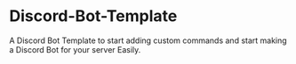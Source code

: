 # Discord-Bot-Template
A Discord Bot Template to start adding custom commands and start making a Discord Bot for your server Easily.
